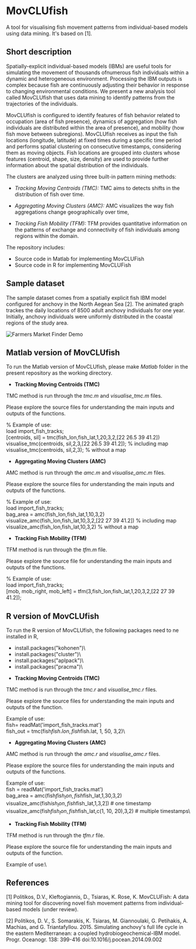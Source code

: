 # MovCLUfish
A tool for visualising fish movement patterns from individual-based models using data mining. It's based on [1].

## Short description

Spatially-explicit individual-based models (IBMs) are useful tools for simulating the movement of thousands ofnumerous fish individuals within a dynamic and heterogeneous environment. Processing the IBM outputs is complex because fish are continuously adjusting their behavior in response to changing environmental conditions. We present a new analysis tool called MovCLUfish that uses data mining to identify patterns from the trajectories of the individuals. 

MovCLUfish is configured to identify features of fish behavior related to occupation (area of fish presence), dynamics of aggregation (how fish individuals are distributed within the area of presence), and mobility (how fish move between subregions). MovCLUfish receives as input the fish locations (longitude, latitude) at fixed times during a specific time period and performs spatial clustering on consecutive timestamps, considering them as moving objects. Fish locations are grouped into clusters whose features (centroid, shape, size, density) are used to provide further information about the spatial distribution of the individuals. 

The clusters are analyzed using three built-in pattern mining methods:

* *Tracking Moving Centroids (TMC):*  TMC aims to detects shifts in the distribution of fish over time.

* *Aggregating Moving Clusters (AMC):* AMC visualizes the way fish aggregations change geographically over time, 

* *Tracking Fish Mobility (TFM):* TFM provides quantitative information on the patterns of exchange and connectivity of fish individuals among regions within the domain. 

The repository includes:

* Source code in Matlab for implementing MovCLUFish
* Source code in R for implementing MovCLUFish

## Sample dataset

The sample dataset comes from a spatially explicit fish IBM model configured for anchovy in the North Aegean Sea [2].
The animated graph trackes the daily locations of 8500 adult anchovy individuals for one year. 
Initially, anchovy individuals were uniformly distributed in the coastal regions of the study area.  

![Farmers Market Finder Demo](Fish_tracks_movement.gif)

## Matlab version of MovCLUfish

To run the Matlab version of MovCLUfish, please make *Matlab* folder in the present repository as the working directory.

* **Tracking Moving Centroids (TMC)**

TMC method is run through the *tmc.m* and *visualise_tmc.m* files. 

Please explore the source files for understanding the main inputs and outputs of the functions.   

% Example of use:\
load import_fish_tracks;\
[centroids, sil] = tmc(fish_lon,fish_lat,1,20,3,2,[22 26.5 39 41.2])\
visualise_tmc(centroids, sil,2,3,[22 26.5 39 41.2]); % including map<br/>
visualise_tmc(centroids, sil,2,3); % without a map

* **Aggregating Moving Clusters (AMC)**

AMC method is run through the *amc.m* and *visualise_amc.m* files. 

Please explore the source files for understanding the main inputs and outputs of the functions.   

% Example of use:\
load import_fish_tracks;\
bag_area = amc(fish_lon,fish_lat,1,10,3,2)<br/>
visualize_amc(fish_lon,fish_lat,10,3,2,[22 27 39 41.2]) % including map<br/>
visualize_amc(fish_lon,fish_lat,10,3,2) % without a map <br/>

* **Tracking Fish Mobility (TFM)** 

TFM method is run through the *tfm.m* file. 

Please explore the source file for understanding the main inputs and outputs of the functions.  

% Example of use:\
load import_fish_tracks;<br/>
[mob, mob_right, mob_left] = tfm(3,fish_lon,fish_lat,1,20,3,2,[22 27 39 41.2]);

## R version of MovCLUfish
To run the R version of MovCLUfish, the following packages need to ne installed in R,

- install.packages("kohonen")\
- install.packages("cluster")\
- install.packages("aplpack")\   
- install.packages("pracma")\

* **Tracking Moving Centroids (TMC)**

TMC method is run through the *tmc.r* and *visualise_tmc.r* files. 

Please explore the source files for understanding the main inputs and outputs of the function.   

Example of use:\
fish= readMat('import_fish_tracks.mat')\
fish_out = tmc(fish$fish.lon, fish$fish.lat, 1, 50, 3,2)\

* **Aggregating Moving Clusters (AMC)**

AMC method is run through the *amc.r* and *visualise_amc.r* files. 

Please explore the source files for understanding the main inputs and outputs of the functions.   

Example of use:\
fish = readMat('import_fish_tracks.mat')\
bag_area = amc(fish$fish_lon,fish$fish_lat,1,30,3,2)\
visualize_amc(fish$ish_lon,fish$fish_lat,1,3,2]) # one timestamp\
visualize_amc(fish$fish_lon,fish$fish_lat,c(1, 10, 20),3,2) # multiple timestamps\

* **Tracking Fish Mobility (TFM)** 

TFM method is run through the *tfm.r* file. 

Please explore the source file for understanding the main inputs and outputs of the function.  

Example of use:\

## References

[1] Politikos, D.V., Kleftogiannis, D., Tsiaras, K. Rose, K. MovCLUFish: A data mining tool for discovering novel fish movement patterns from individual-based models (under review).

[2] Politikos, D. V., S. Somarakis, K. Tsiaras, M. Giannoulaki, G. Petihakis, A. Machias, and G. 
Triantafyllou. 2015. Simulating anchovy's full life cycle in the eastern Mediterranean: a  coupled hydrobiogeochemical-IBM model. Progr. Oceanogr. 138: 399-416 doi:10.1016/j.pocean.2014.09.002






